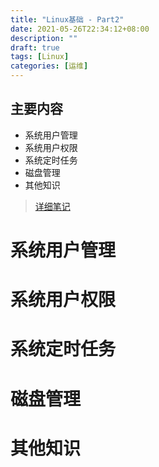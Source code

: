 ```yaml
---
title: "Linux基础 - Part2"
date: 2021-05-26T22:34:12+08:00
description: ""
draft: true
tags: [Linux]
categories: [运维]
---
```


主要内容
---
- 系统用户管理
- 系统用户权限
- 系统定时任务
- 磁盘管理
- 其他知识
<!--more-->

> [详细笔记](https://github.com/Charles-Miao/Linux/blob/master/Linux%E5%9F%BA%E7%A1%80/%E7%AC%94%E8%AE%B020~24.txt)

# 系统用户管理
# 系统用户权限
# 系统定时任务
# 磁盘管理
# 其他知识